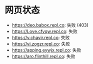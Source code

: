 # 网页状态
- https://deo.babox.repl.co: 失败 (403)
- https://Love.cfvqw.repl.co: 失败
- https://v.chavir.repl.co: 失败
- https://vi.zogzr.repl.co: 失败
- https://apping.eywjx.repl.co: 失败
- https://aro.flinthill.repl.co: 失败
